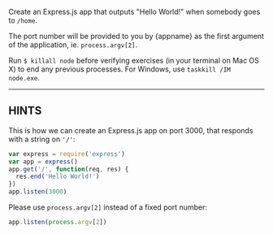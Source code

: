 Create an Express.js app that outputs "Hello World!" when somebody goes to `/home`.

The port number will be provided to you by {appname} as the first argument of
the application, ie. `process.argv[2]`.

Run `$ killall node`  before verifying exercises (in your terminal on Mac OS X) to end any previous processes. For Windows, use `taskkill /IM node.exe`.

-----------------------------

## HINTS

This is how we can create an Express.js app on port 3000, that responds with
a string on `'/'`:

```js
var express = require('express')
var app = express()
app.get('/', function(req, res) {
  res.end('Hello World!')
})
app.listen(3000)
```

Please use `process.argv[2]` instead of a fixed port number:

```js
app.listen(process.argv[2])
```

